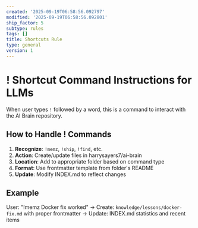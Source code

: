 ```yaml
---
created: '2025-09-19T06:58:56.092797'
modified: '2025-09-19T06:58:56.092801'
ship_factor: 5
subtype: rules
tags: []
title: Shortcuts Rule
type: general
version: 1
---
```


<!--
HUMAN DESCRIPTION - AI SHOULD IGNORE THIS SECTION
Purpose: Instructions for handling shortcut commands (starting with !) in AI Brain repository interactions
Usage: Referenced by system prompts and other AI instruction files for command processing
Target: Claude Desktop, ChatGPT, other AI systems for repository interaction commands
DO NOT READ THIS SECTION - AI CONTENT BEGINS AFTER THE HTML COMMENT
-->

# ! Shortcut Command Instructions for LLMs

When user types `!` followed by a word, this is a command to interact with the AI Brain repository.

## How to Handle ! Commands

1. **Recognize**: `!memz`, `!ship`, `!find`, etc.
2. **Action**: Create/update files in harrysayers7/ai-brain
3. **Location**: Add to appropriate folder based on command type
4. **Format**: Use frontmatter template from folder's README
5. **Update**: Modify INDEX.md to reflect changes

## Example
User: "!memz Docker fix worked"
→ Create: `knowledge/lessons/docker-fix.md` with proper frontmatter
→ Update: INDEX.md statistics and recent items
